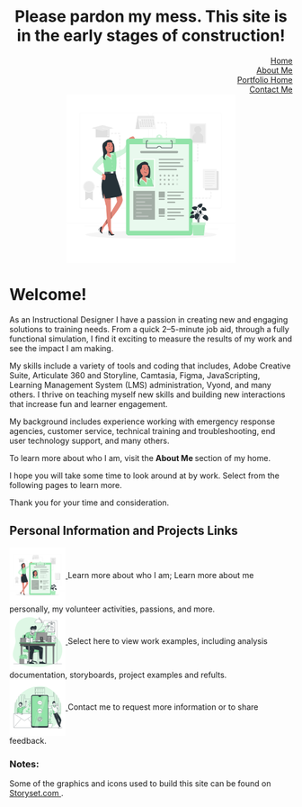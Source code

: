 <h1 align="center"> Please pardon my mess. This site is in the early stages of construction!</h1>

<div align="right">
    <a href = "https://xoluvs.github.io/homePage">Home</a>
  </div>
  
<div align="right">
    <a href = "https://xoluvs.github.io/aboutMe">About Me</a>
  </div>

 <div align="right">
     <a href = "https://xoluvs.github.io/portfolioHome">Portfolio Home</a>
   </div>

 <div align="right">
    <a href = "https://xoluvs.github.io/contactMe">Contact Me</a>
  </div>






<div align="center">
 <img src="assets/images/profile.png" alt="Office Picture" width="300" height="300" align="center"  /> 
</div>



<h1>Welcome!</h1>

As an Instructional Designer I have a passion in creating new and engaging solutions to training needs. From a quick 2–5-minute job aid, through a fully functional simulation, I find it exciting to measure the results of my work and see the impact I am making.

My skills include a variety of tools and coding that includes, Adobe Creative Suite, Articulate 360 and Storyline, Camtasia, Figma, JavaScripting, Learning Management System (LMS) administration, Vyond, and many others.  I thrive on teaching myself new skills and building new interactions that increase fun and learner engagement. 
 
My background includes experience working with emergency response agencies, customer service, technical training and troubleshooting, end user technology support, and many others. 

To learn more about who I am, visit the <b>About Me </b> section of my home. 

I hope you will take some time to look around at by work. Select from the following pages to learn more.

Thank you for your time and consideration. 



<h2 align="left"> Personal Information and Projects Links </h2>

<div align="left">
 <a href = "https://xoluvs.github.io/aboutMe">  
  <img src="assets/images/profile.png" alt="About Me" width="100" height="100" align="center"> </a> 
  Learn more about who I am; Learn more about me personally, my volunteer activities, passions, and more. 
</div>

<div align="left">
 <a href = "https://xoluvs.github.io/portfolioHome">  
  <img src="assets/images/office.png" alt="Work examples" width="100" height="100" align="center"> </a> 
    Select here to view work examples, including analysis documentation, storyboards, project examples and refults.  
</div>

<div align="left">
 <a href = "https://xoluvs.github.io/contactMe">  
 <img src="assets/images/contactMe.png" alt="Contact Me" width="100" height="100" align="center"> </a> 
  Contact me to request more information or to share feedback.  
</div>



<h3 align="left"> Notes:</h3>

Some of the graphics and icons used to build this site can be found on <a href="https://storyset.com/work"> Storyset.com </a>.




